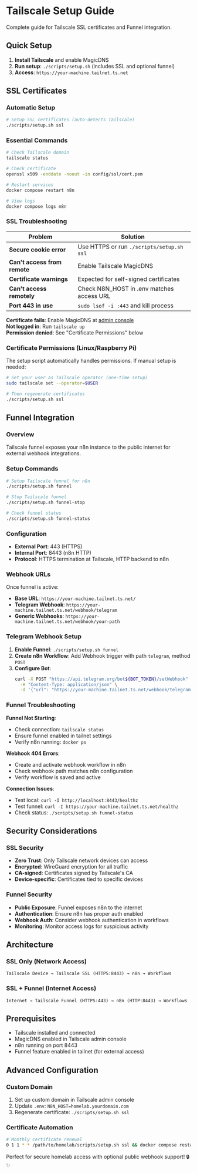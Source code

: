 # Tailscale Setup Guide

Complete guide for Tailscale SSL certificates and Funnel integration.

## Quick Setup

1. **Install Tailscale** and enable MagicDNS
2. **Run setup**: `./scripts/setup.sh` (includes SSL and optional funnel)
3. **Access**: `https://your-machine.tailnet.ts.net`

## SSL Certificates

### Automatic Setup

```bash
# Setup SSL certificates (auto-detects Tailscale)
./scripts/setup.sh ssl
```

### Essential Commands

```bash
# Check Tailscale domain
tailscale status

# Check certificate
openssl x509 -enddate -noout -in config/ssl/cert.pem

# Restart services
docker compose restart n8n

# View logs
docker compose logs n8n
```

### SSL Troubleshooting

| Problem                      | Solution                                  |
| ---------------------------- | ----------------------------------------- |
| **Secure cookie error**      | Use HTTPS or run `./scripts/setup.sh ssl` |
| **Can't access from remote** | Enable Tailscale MagicDNS                 |
| **Certificate warnings**     | Expected for self-signed certificates     |
| **Can't access remotely**    | Check N8N_HOST in .env matches access URL |
| **Port 443 in use**          | `sudo lsof -i :443` and kill process      |

**Certificate fails**: Enable MagicDNS at [admin console](https://login.tailscale.com/admin/dns)  
**Not logged in**: Run `tailscale up`  
**Permission denied**: See "Certificate Permissions" below

### Certificate Permissions (Linux/Raspberry Pi)

The setup script automatically handles permissions. If manual setup is needed:

```bash
# Set your user as Tailscale operator (one-time setup)
sudo tailscale set --operator=$USER

# Then regenerate certificates
./scripts/setup.sh ssl
```

## Funnel Integration

### Overview

Tailscale funnel exposes your n8n instance to the public internet for external webhook integrations.

### Setup Commands

```bash
# Setup Tailscale funnel for n8n
./scripts/setup.sh funnel

# Stop Tailscale funnel
./scripts/setup.sh funnel-stop

# Check funnel status
./scripts/setup.sh funnel-status
```

### Configuration

- **External Port**: 443 (HTTPS)
- **Internal Port**: 8443 (n8n HTTP)
- **Protocol**: HTTPS termination at Tailscale, HTTP backend to n8n

### Webhook URLs

Once funnel is active:

- **Base URL**: `https://your-machine.tailnet.ts.net/`
- **Telegram Webhook**: `https://your-machine.tailnet.ts.net/webhook/telegram`
- **Generic Webhooks**: `https://your-machine.tailnet.ts.net/webhook/your-path`

### Telegram Webhook Setup

1. **Enable Funnel**: `./scripts/setup.sh funnel`
2. **Create n8n Workflow**: Add Webhook trigger with path `telegram`, method `POST`
3. **Configure Bot**:
   ```bash
   curl -X POST "https://api.telegram.org/bot${BOT_TOKEN}/setWebhook" \
     -H "Content-Type: application/json" \
     -d '{"url": "https://your-machine.tailnet.ts.net/webhook/telegram"}'
   ```

### Funnel Troubleshooting

**Funnel Not Starting**:

- Check connection: `tailscale status`
- Ensure funnel enabled in tailnet settings
- Verify n8n running: `docker ps`

**Webhook 404 Errors**:

- Create and activate webhook workflow in n8n
- Check webhook path matches n8n configuration
- Verify workflow is saved and active

**Connection Issues**:

- Test local: `curl -I http://localhost:8443/healthz`
- Test funnel: `curl -I https://your-machine.tailnet.ts.net/healthz`
- Check status: `./scripts/setup.sh funnel-status`

## Security Considerations

### SSL Security

- **Zero Trust**: Only Tailscale network devices can access
- **Encrypted**: WireGuard encryption for all traffic
- **CA-signed**: Certificates signed by Tailscale's CA
- **Device-specific**: Certificates tied to specific devices

### Funnel Security

- **Public Exposure**: Funnel exposes n8n to the internet
- **Authentication**: Ensure n8n has proper auth enabled
- **Webhook Auth**: Consider webhook authentication in workflows
- **Monitoring**: Monitor access logs for suspicious activity

## Architecture

### SSL Only (Network Access)

```
Tailscale Device → Tailscale SSL (HTTPS:8443) → n8n → Workflows
```

### SSL + Funnel (Internet Access)

```
Internet → Tailscale Funnel (HTTPS:443) → n8n (HTTP:8443) → Workflows
```

## Prerequisites

- Tailscale installed and connected
- MagicDNS enabled in Tailscale admin console
- n8n running on port 8443
- Funnel feature enabled in tailnet (for external access)

## Advanced Configuration

### Custom Domain

1. Set up custom domain in Tailscale admin console
2. Update `.env`: `N8N_HOST=homelab.yourdomain.com`
3. Regenerate certificate: `./scripts/setup.sh ssl`

### Certificate Automation

```bash
# Monthly certificate renewal
0 1 1 * * /path/to/homelab/scripts/setup.sh ssl && docker compose restart n8n
```

Perfect for secure homelab access with optional public webhook support! 🔒✨
